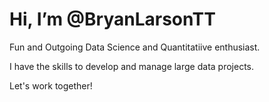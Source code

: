 # Hi, I’m @BryanLarsonTT 
Fun and Outgoing Data Science and Quantitatiive enthusiast.

I have the skills to develop and manage large data projects.

Let's work together! 
